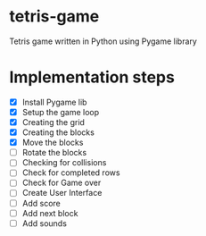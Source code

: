 # tetris-game
Tetris game written in Python using Pygame library

# Implementation steps
- [x] Install Pygame lib
- [x] Setup the game loop
- [x] Creating the grid
- [x] Creating the blocks
- [x] Move the blocks
- [ ] Rotate the blocks
- [ ] Checking for collisions
- [ ] Check for completed rows
- [ ] Check for Game over
- [ ] Create User Interface
- [ ] Add score
- [ ] Add next block
- [ ] Add sounds
